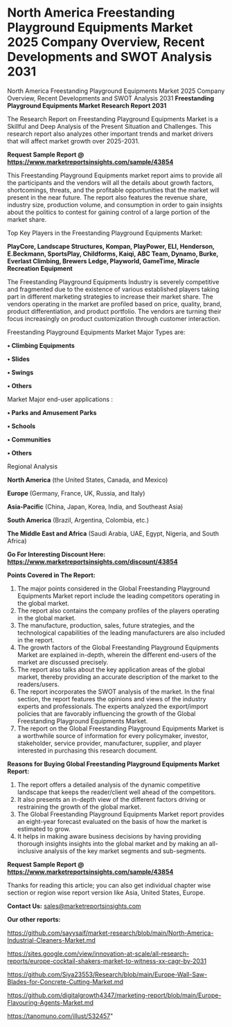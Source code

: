 # North America Freestanding Playground Equipments Market 2025 Company Overview, Recent Developments and SWOT Analysis 2031
North America Freestanding Playground Equipments Market 2025 Company Overview, Recent Developments and SWOT Analysis 2031
<strong>Freestanding Playground Equipments Market Research Report 2031</strong>

The Research Report on Freestanding Playground Equipments Market is a Skillful and Deep Analysis of the Present Situation and Challenges. This research report also analyzes other important trends and market drivers that will affect market growth over 2025-2031.

<strong>Request Sample Report @ <a href=https://www.marketreportsinsights.com/sample/43854>https://www.marketreportsinsights.com/sample/43854</a></strong>

This Freestanding Playground Equipments market report aims to provide all the participants and the vendors will all the details about growth factors, shortcomings, threats, and the profitable opportunities that the market will present in the near future. The report also features the revenue share, industry size, production volume, and consumption in order to gain insights about the politics to contest for gaining control of a large portion of the market share.

Top Key Players in the Freestanding Playground Equipments Market:

<strong>PlayCore, Landscape Structures, Kompan, PlayPower, ELI, Henderson, E.Beckmann, SportsPlay, Childforms, Kaiqi, ABC Team, Dynamo, Burke, Everlast Climbing, Brewers Ledge, Playworld, GameTime, Miracle Recreation Equipment</strong>

The Freestanding Playground Equipments Industry is severely competitive and fragmented due to the existence of various established players taking part in different marketing strategies to increase their market share. The vendors operating in the market are profiled based on price, quality, brand, product differentiation, and product portfolio. The vendors are turning their focus increasingly on product customization through customer interaction.

Freestanding Playground Equipments Market Major Types are:

<strong>•  Climbing Equipments

•  Slides

•  Swings

•  Others</strong>

Market Major end-user applications :

<strong>•  Parks and Amusement Parks

•  Schools

•  Communities

•  Others</strong>

Regional Analysis

</u><strong><b>North America</b></strong> (the United States, Canada, and Mexico)

<strong><b>Europe </b></strong>(Germany, France, UK, Russia, and Italy)

<strong><b>Asia-Pacific</b></strong> (China, Japan, Korea, India, and Southeast Asia)

<strong><b>South America</b></strong> (Brazil, Argentina, Colombia, etc.)

<strong><b>The Middle East and Africa</b></strong> (Saudi Arabia, UAE, Egypt, Nigeria, and South Africa)

<strong>Go For Interesting Discount Here: <a href=https://www.marketreportsinsights.com/discount/43854>https://www.marketreportsinsights.com/discount/43854</a></strong>

<strong>Points Covered in The Report:</strong>
<ol>
  <li>The major points considered in the Global Freestanding Playground Equipments Market report include the leading competitors operating in the global market.</li>
  <li>The report also contains the company profiles of the players operating in the global market.</li>
  <li>The manufacture, production, sales, future strategies, and the technological capabilities of the leading manufacturers are also included in the report.</li>
  <li>The growth factors of the Global Freestanding Playground Equipments Market are explained in-depth, wherein the different end-users of the market are discussed precisely.</li>
  <li>The report also talks about the key application areas of the global market, thereby providing an accurate description of the market to the readers/users.</li>
  <li>The report incorporates the SWOT analysis of the market. In the final section, the report features the opinions and views of the industry experts and professionals. The experts analyzed the export/import policies that are favorably influencing the growth of the Global Freestanding Playground Equipments Market.</li>
  <li>The report on the Global Freestanding Playground Equipments Market is a worthwhile source of information for every policymaker, investor, stakeholder, service provider, manufacturer, supplier, and player interested in purchasing this research document.</li>
</ol>
<strong>Reasons for Buying Global Freestanding Playground Equipments Market Report:</strong>

<ol>
  <li>The report offers a detailed analysis of the dynamic competitive landscape that keeps the reader/client well ahead of the competitors.</li>
  <li>It also presents an in-depth view of the different factors driving or restraining the growth of the global market.</li>
  <li>The Global Freestanding Playground Equipments Market report provides an eight-year forecast evaluated on the basis of how the market is estimated to grow.</li>
  <li>It helps in making aware business decisions by having providing thorough insights insights into the global market and by making an all-inclusive analysis of the key market segments and sub-segments.</li>
</ol>
<strong>Request Sample Report @ <a href=https://www.marketreportsinsights.com/sample/43854>https://www.marketreportsinsights.com/sample/43854</a></strong>


Thanks for reading this article; you can also get individual chapter wise section or region wise report version like Asia, United States, Europe.

<strong>Contact Us:</strong>
sales@marketreportsinsights.com

<strong>Our other reports:</strong>

<a href=https://github.com/sayysaif/market-research/blob/main/North-America-Industrial-Cleaners-Market.md>https://github.com/sayysaif/market-research/blob/main/North-America-Industrial-Cleaners-Market.md</a>

<a href=https://sites.google.com/view/innovation-at-scale/all-research-reports/europe-cocktail-shakers-market-to-witness-xx-cagr-by-2031>https://sites.google.com/view/innovation-at-scale/all-research-reports/europe-cocktail-shakers-market-to-witness-xx-cagr-by-2031</a>

<a href=https://github.com/Siya23553/Research/blob/main/Europe-Wall-Saw-Blades-for-Concrete-Cutting-Market.md>https://github.com/Siya23553/Research/blob/main/Europe-Wall-Saw-Blades-for-Concrete-Cutting-Market.md</a>

<a href=https://github.com/digitalgrowth4347/marketing-report/blob/main/Europe-Flavouring-Agents-Market.md>https://github.com/digitalgrowth4347/marketing-report/blob/main/Europe-Flavouring-Agents-Market.md</a>

<a href=https://tanomuno.com/illust/532457>https://tanomuno.com/illust/532457</a>"
